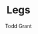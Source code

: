 ---
layout: video
title: Legs
video_source: Adidas_Legs.f4v
home: yes
author: Todd Grant
credits:
  - David Fincher, Director
  - Todd Grant, Creative Director/Art Director
---